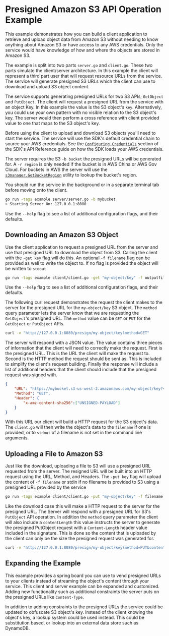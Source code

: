 # Presigned Amazon S3 API Operation Example

This example demonstrates how you can build a client application to retrieve and
upload object data from Amazon S3 without needing to know anything about Amazon
S3 or have access to any AWS credentials. Only the service would have knowledge
of how and where the objects are stored in Amazon S3.

The example is split into two parts `server.go` and `client.go`. These two parts
simulate the client/server architecture. In this example the client will represent
a third part user that will request resource URLs from the service. The service
will generate presigned S3 URLs which the client can use to download and
upload S3 object content.

The service supports generating presigned URLs for two S3 APIs; `GetObject` and
`PutObject`. The client will request a presigned URL from the service with an
object Key. In this example the value is the S3 object's `key`. Alternatively,
you could use your own pattern with no visible relation to the S3 object's key.
The server would then perform a cross reference with client provided value to
one that maps to the S3 object's key.

Before using the client to upload and download S3 objects you'll need to start the
service. The service will use the SDK's default credential chain to source your
AWS credentials. See the [`Configuring Credentials`](http://docs.aws.amazon.com/sdk-for-go/api/)
section of the SDK's API Reference guide on how the SDK loads your AWS credentials.

The server requires the S3 `-b bucket` the presigned URLs will be generated for. A
`-r region` is only needed if the bucket is in AWS China or AWS Gov Cloud. For 
buckets in AWS the server will use the [`s3manager.GetBucketRegion`](http://docs.aws.amazon.com/sdk-for-go/api/service/s3/s3manager/#GetBucketRegion) utility to lookup the bucket's region.

You should run the service in the background or in a separate terminal tab before
moving onto the client. 


```sh
go run -tags example server/server.go -b mybucket
> Starting Server On: 127.0.0.1:8080
```

Use the `--help` flag to see a list of additional configuration flags, and their
defaults.

## Downloading an Amazon S3 Object

Use the client application to request a presigned URL from the server and use
that presigned URL to download the object from S3. Calling the client with the
`-get key` flag will do this. An optional `-f filename` flag can be provided as 
well to write the object to. If no flag is provided the object will be written
to `stdout`

```sh
go run -tags example client/client.go -get "my-object/key" -f outputfilename
```

Use the `--help` flag to see a list of additional configuration flags, and their
defaults.

The following curl request demonstrates the request the client makes to the server
for the presigned URL for the `my-object/key` S3 object. The `method` query
parameter lets the server know that we are requesting the `GetObject`'s presigned
URL. The `method` value can be `GET` or `PUT` for the `GetObject` or `PutObject` APIs.

```sh
curl -v "http://127.0.0.1:8080/presign/my-object/key?method=GET"
```

The server will respond with a JSON value. The value contains three pieces of 
information that the client will need to correctly make the request. First is
the presigned URL. This is the URL the client will make the request to. Second
is the HTTP method the request should be sent as. This is included to simplify
the client's request building. Finally the response will include a list of
additional headers that the client should include that the presigned request
was signed with.

```json
{
	"URL": "https://mybucket.s3-us-west-2.amazonaws.com/my-object/key?<signature>",
	"Method": "GET",
	"Header": {
		"x-amz-content-sha256":["UNSIGNED-PAYLOAD"]
	}
}
```

With this URL our client will build a HTTP request for the S3 object's data. The
`client.go` will then write the object's data to the `filename` if one is provided,
or to `stdout` of a filename is not set in the command line arguments.

## Uploading a File to Amazon S3

Just like the download, uploading a file to S3 will use a presigned URL requested
from the server. The resigned URL will be built into an HTTP request using the
URL, Method, and Headers. The `-put key` flag will upload the content of `-f filename`
or stdin if no filename is provided to S3 using a presigned URL provided by the
service

```sh
go run -tags example client/client.go -put "my-object/key" -f filename
```

Like the download case this will make a HTTP request to the server for the 
presigned URL. The Server will respond with a presigned URL for S3's `PutObject`
API operation. In addition the `method` query parameter the client will also
include a `contentLength` this value instructs the server to generate the presigned
PutObject request with a `Content-Length` header value included in the signature.
This is done so the content that is uploaded by the client can only be the size
the presigned request was generated for.

```sh
curl -v "http://127.0.0.1:8080/presign/my-object/key?method=PUT&contentLength=1024"
```

## Expanding the Example

This example provides a spring board you can use to vend presigned URLs to your
clients instead of streaming the object's content through your service. This
client and server example can be expanded and customized. Adding new functionality
such as additional constraints the server puts on the presigned URLs like
`Content-Type`.

In addition to adding constraints to the presigned URLs the service could be
updated to obfuscate S3 object's key. Instead of the client knowing the object's 
key, a lookup system could be used instead. This could be substitution based,
or lookup into an external data store such as DynamoDB.

